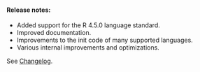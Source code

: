 #### Release notes:

* Added support for the R 4.5.0 language standard.
* Improved documentation.
* Improvements to the init code of many supported languages.
* Various internal improvements and optimizations.

See [Changelog](https://github.com/raven-computing/project-init/blob/v1.8.1/CHANGELOG.md).
